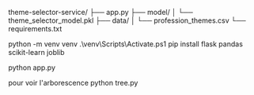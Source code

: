 theme-selector-service/
├── app.py
├── model/
│   └── theme_selector_model.pkl
├── data/
│   └── profession_themes.csv
└── requirements.txt


python -m venv venv
.\venv\Scripts\Activate.ps1
pip install flask pandas scikit-learn joblib


python app.py

pour voir l'arborescence
python tree.py
